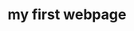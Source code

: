 
<html>
<title>
webpage
</title>
<body>
<h1>my first webpage</h2>
</body>
<style>
body{bg-color:red;text-align:center}
</style>

</html>
